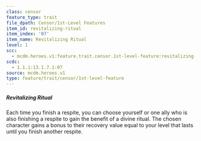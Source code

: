 ```yaml
---
class: censor
feature_type: trait
file_dpath: Censor/1st-Level Features
item_id: revitalizing-ritual
item_index: '07'
item_name: Revitalizing Ritual
level: 1
scc:
  - mcdm.heroes.v1:feature.trait.censor.1st-level-feature:revitalizing-ritual
scdc:
  - 1.1.1:13.1.7.1:07
source: mcdm.heroes.v1
type: feature/trait/censor/1st-level-feature
---
```


##### Revitalizing Ritual

Each time you finish a respite, you can choose yourself or one ally who is also finishing a respite to gain the benefit of a divine ritual. The chosen character gains a bonus to their recovery value equal to your level that lasts until you finish another respite.
